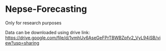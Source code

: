# Nepse-Forecasting
Only for research purposes

Data can be downloaded using drive link:
https://drive.google.com/file/d/1vmhUv6AseGeFPrTBWBZpfv2_VyL94iSB/view?usp=sharing
